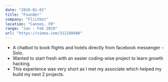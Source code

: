 ```yaml
---
date: "2019-01-01"
title: "Founder"
company: "Fliitbot"
location: "Cannes, FR"
range: "Jan - Feb 2019"
url: "https://vimeo.com/312108400"
---
```


- A chatbot to book flights and hotels directly from facebook messenger - Solo.
- Wanted to start fresh with an easier coding-wise project to learn growth hacking.
- This experience was very short as I met my associate which helped my build my next 2 projects.
